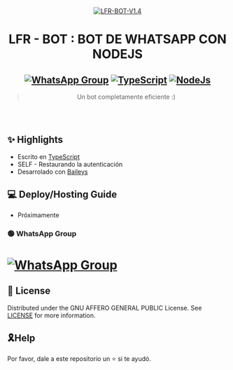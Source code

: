 <div align="center">
<a href="https://coolwallpapers.me/5045071-anime-blonde-blue-eyes-FX-BOT-V83-kirisaki-nisekoi.html"><img src="https://telegra.ph/file/01cc655eeacc220199f80.jpg" alt="LFR-BOT-V1.4" border="0"></a>

# **LFR - BOT : BOT DE WHATSAPP CON NODEJS**
## [![WhatsApp Group](https://img.shields.io/badge/WhatsApp-25D366?style=for-the-badge&logo=whatsapp&logoColor=white)](https://chat.whatsapp.com/Hy6dAmWhI5EEFXRkH9XqJb) [![TypeScript](https://img.shields.io/badge/TypeScript-007ACC?style=for-the-badge&logo=typescript&logoColor=white)](https://www.typescriptlang.org/) [![NodeJs](https://img.shields.io/badge/Node.js-43853D?style=for-the-badge&logo=node.js&logoColor=white)](https://nodejs.org/en/)

> Un bot completamente eficiente :) <br>


</div><br/>
<br/>

## ✨ Highlights
-   Escrito en [TypeScript](https://www.typescriptlang.org/)
-   SELF - Restaurando la autenticación
-   Desarrolado con [Baileys](https://github.com/adiwajshing/baileys)

## 💻 Deploy/Hosting Guide

-   Próximamente

### 🟢 WhatsApp Group

# [![WhatsApp Group](https://img.shields.io/badge/WhatsApp-25D366?style=for-the-badge&logo=whatsapp&logoColor=white)](https://img.shields.io/badge/TypeScript-007ACC?style=for-the-badge&logo=typescript&logoColor=white)

## 📄 License

Distributed under the GNU AFFERO GENERAL PUBLIC License. See [LICENSE](/LICENSE)
for more information.

## 🎗Help
Por favor, dale a este repositorio un ⭐ si te ayudó.
